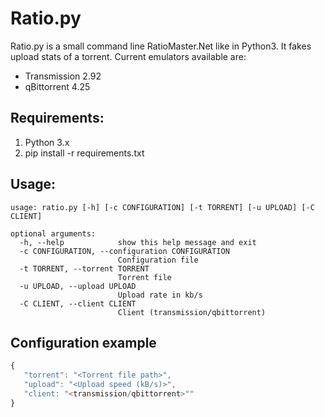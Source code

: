 # Ratio.py

Ratio.py is a small command line RatioMaster.Net like in Python3. It fakes upload stats of a torrent. 
Current emulators available are:
* Transmission 2.92
* qBittorrent 4.25

## Requirements:
1. Python 3.x
2. pip install -r requirements.txt

## Usage:
```
usage: ratio.py [-h] [-c CONFIGURATION] [-t TORRENT] [-u UPLOAD] [-C CLIENT]

optional arguments:
  -h, --help            show this help message and exit
  -c CONFIGURATION, --configuration CONFIGURATION
                        Configuration file
  -t TORRENT, --torrent TORRENT
                        Torrent file
  -u UPLOAD, --upload UPLOAD
                        Upload rate in kb/s
  -C CLIENT, --client CLIENT
                        Client (transmission/qbittorrent)
```

## Configuration example
```js
{
   "torrent": "<Torrent file path>",
   "upload": "<Upload speed (kB/s)>",
   "client: "<transmission/qbittorrent>""
}
```
